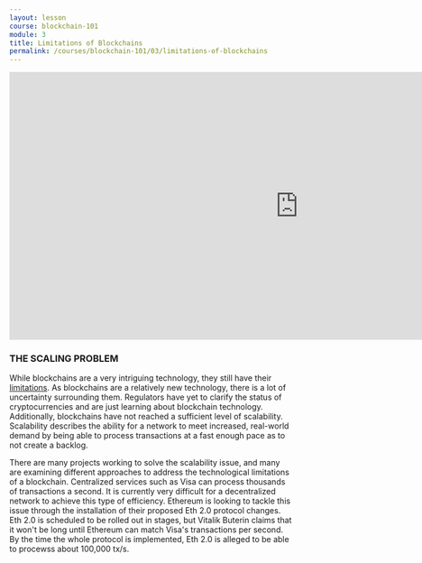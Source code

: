 ```yaml
---
layout: lesson
course: blockchain-101
module: 3
title: Limitations of Blockchains
permalink: /courses/blockchain-101/03/limitations-of-blockchains
---
```


<iframe src="https://www.youtube.com/embed/hBGXsqiWdvw?rel=0" width="1024" height="475" frameborder="0" allowfullscreen="allowfullscreen"></iframe>


<h3>THE SCALING PROBLEM</h3>

<span style="font-weight: 400;">While blockchains are a very intriguing technology, they still have their <a href="/faq/limitations-of-blockchains/" target="_blank">limitations</a>. As blockchains are a relatively new technology, there is a lot of uncertainty surrounding them. Regulators have yet to clarify the status of cryptocurrencies and are just learning about blockchain technology. Additionally, blockchains have not reached a sufficient level of scalability. Scalability describes the ability for a network to meet increased, real-world demand by being able to process transactions at a fast enough pace as to not create a backlog. </span>

<span style="font-weight: 400;">There are many projects working to solve the scalability issue, and many are examining different approaches to address the technological limitations of a blockchain. Centralized services such as Visa can process thousands of transactions a second. It is currently very difficult for a decentralized network to achieve this type of efficiency. Ethereum is looking to tackle this issue through the installation of their proposed Eth 2.0 protocol changes. Eth 2.0 is scheduled to be rolled out in stages, but Vitalik Buterin claims that it won't be long until Ethereum can match Visa's transactions per second. By the time the whole protocol is implemented, Eth 2.0 is alleged to be able to procewss about 100,000 tx/s.</span>

